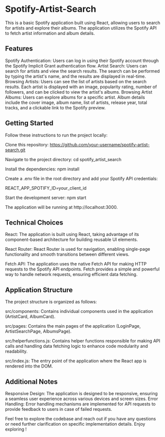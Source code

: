 # Spotify-Artist-Search
This is a basic Spotify application built using React, allowing users to search for artists and explore their albums. The application utilizes the Spotify API to fetch artist information and album details.

## Features
Spotify Authentication: Users can log in using their Spotify account through the Spotify Implicit Grant authentication flow.
Artist Search: Users can search for artists and view the search results. The search can be performed by typing the artist's name, and the results are displayed in real-time.
Browsing Artists: Users can see the list of artists based on the search results. Each artist is displayed with an image, popularity rating, number of followers, and can be clicked to view the artist's albums.
Browsing Artist Albums: Users can explore albums for a specific artist. Album details include the cover image, album name, list of artists, release year, total tracks, and a clickable link to the Spotify preview.
## Getting Started
Follow these instructions to run the project locally:

Clone this repository: 
https://github.com/your-username/spotify-artist-search.git

Navigate to the project directory:
cd spotify_artist_search

Install the dependencies:
npm install

Create a .env file in the root directory and add your Spotify API credentials:

REACT_APP_SPOTIFY_ID=your_client_id

Start the development server:
npm start

The application will be running at http://localhost:3000.

## Technical Choices
React: The application is built using React, taking advantage of its component-based architecture for building reusable UI elements.

React Router: React Router is used for navigation, enabling single-page functionality and smooth transitions between different views.

Fetch API: The application uses the native Fetch API for making HTTP requests to the Spotify API endpoints. Fetch provides a simple and powerful way to handle network requests, ensuring efficient data fetching.

## Application Structure
The project structure is organized as follows:

src/components: Contains individual components used in the application (ArtistCard, AlbumCard).

src/pages: Contains the main pages of the application (LoginPage, ArtistSearchPage, AlbumsPage).

src/helperfunctions.js: Contains helper functions responsible for making API calls and handling data fetching logic to enhance code modularity and readability.

src/index.js: The entry point of the application where the React app is rendered into the DOM.

## Additional Notes
Responsive Design: The application is designed to be responsive, ensuring a seamless user experience across various devices and screen sizes.
Error Handling: Error handling mechanisms are implemented for API requests to provide feedback to users in case of failed requests.

Feel free to explore the codebase and reach out if you have any questions or need further clarification on specific implementation details. Enjoy exploring !
